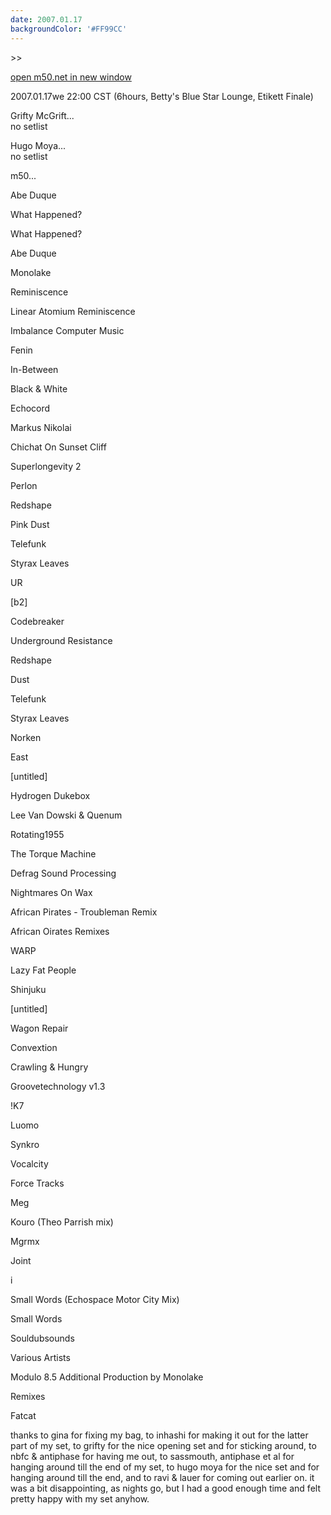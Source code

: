```yaml
---
date: 2007.01.17
backgroundColor: '#FF99CC'
---
```


\>>

[open m50.net in new window](http://m50.net/)

2007.01.17we 22:00 CST (6hours, Betty's Blue Star Lounge, Etikett Finale)  

Grifty McGrift...  
no setlist  

Hugo Moya...  
no setlist  

m50...  

Abe Duque

What Happened?

What Happened?

Abe Duque

Monolake

Reminiscence

Linear Atomium Reminiscence

Imbalance Computer Music

Fenin

In-Between

Black & White

Echocord

Markus Nikolai

Chichat On Sunset Cliff

Superlongevity 2

Perlon

Redshape

Pink Dust

Telefunk

Styrax Leaves

UR

\[b2\]

Codebreaker

Underground Resistance

Redshape

Dust

Telefunk

Styrax Leaves

Norken

East

\[untitled\]

Hydrogen Dukebox

Lee Van Dowski & Quenum

Rotating1955

The Torque Machine

Defrag Sound Processing

Nightmares On Wax

African Pirates - Troubleman Remix

African Oirates Remixes

WARP

Lazy Fat People

Shinjuku

\[untitled\]

Wagon Repair

Convextion

Crawling & Hungry

Groovetechnology v1.3

!K7

Luomo

Synkro

Vocalcity

Force Tracks

Meg

Kouro (Theo Parrish mix)

Mgrmx

Joint

i

Small Words (Echospace Motor City Mix)

Small Words

Souldubsounds

Various Artists

Modulo 8.5 Additional Production by Monolake

Remixes

Fatcat

thanks to gina for fixing my bag, to inhashi for making it out for the latter part of my set, to grifty for the nice opening set and for sticking around, to nbfc & antiphase for having me out, to sassmouth, antiphase et al for hanging around till the end of my set, to hugo moya for the nice set and for hanging around till the end, and to ravi & lauer for coming out earlier on. it was a bit disappointing, as nights go, but I had a good enough time and felt pretty happy with my set anyhow.